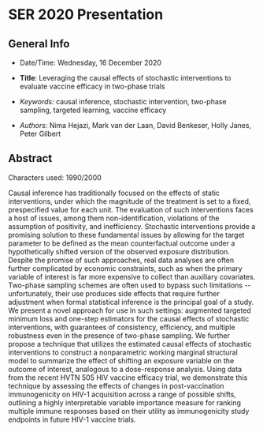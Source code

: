 # SER 2020 Presentation

## General Info

* Date/Time: Wednesday, 16 December 2020

* __Title__: Leveraging the causal effects of stochastic interventions to
  evaluate vaccine efficacy in two-phase trials

* _Keywords:_ causal inference, stochastic intervention, two-phase sampling,
  targeted learning, vaccine efficacy

* _Authors:_ Nima Hejazi, Mark van der Laan, David Benkeser, Holly Janes, Peter
  Gilbert

## Abstract

Characters used: 1990/2000

Causal inference has traditionally focused on the effects of static
interventions, under which the magnitude of the treatment is set to a fixed,
prespecified value for each unit. The evaluation of such interventions faces a
host of issues, among them non-identification, violations of the assumption of
positivity, and inefficiency. Stochastic interventions provide a promising
solution to these fundamental issues by allowing for the target parameter to be
defined as the mean counterfactual outcome under a hypothetically shifted
version of the observed exposure distribution. Despite the promise of such
approaches, real data analyses are often further complicated by economic
constraints, such as when the primary variable of interest is far more expensive
to collect than auxiliary covariates. Two-phase sampling schemes are often used
to bypass such limitations -- unfortunately, their use produces side effects
that require further adjustment when formal statistical inference is the
principal goal of a study. We present a novel approach for use in such settings:
augmented targeted minimum loss and one-step estimators for the causal effects
of stochastic interventions, with guarantees of consistency, efficiency, and
multiple robustness even in the presence of two-phase sampling. We further
propose a technique that utilizes the estimated causal effects of stochastic
interventions to construct a nonparametric working marginal structural model to
summarize the effect of shifting an exposure variable on the outcome of
interest, analogous to a dose-response analysis. Using data from the recent HVTN
505 HIV vaccine efficacy trial, we demonstrate this technique by assessing the
effects of changes in post-vaccination immunogenicity on HIV-1 acquisition
across a range of possible shifts, outlining a highly interpretable variable
importance measure for ranking multiple immune responses based on their utility
as immunogenicity study endpoints in future HIV-1 vaccine trials.

